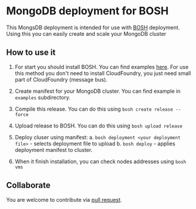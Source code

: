 # MongoDB deployment for BOSH

This MongsDB deployment is intended for use with
[BOSH](https://github.com/cloudfoundry/bosh) deployment. Using this
you can easily create and scale your MongoDB cluster

## How to use it

1. For start you should install BOSH. You can find examples
[here](http://docs.cloudfoundry.com/docs/running/deploying-cf/). For
use this method you don't need to install CloudFoundry, you just need
small part of CloudFoundry (message bus).

2. Create manifest for your MongoDB cluster. You can find example in
`examples` subdirectory.

3. Compile this release. You can do this using `bosh create release
--force`

4. Upload release to BOSH. You can do this using `bosh upload release`

5. Deploy cluser using manifest:
   a. `bosh deployment <your deployment file>` - selects deployment
   file to upload
   b. `bosh deploy` - applies deployment manifest to cluster.
6. When it finish installation, you can check nodes addresses using
`bosh vms`


## Collaborate

You are welcome to contribute via
[pull request](https://help.github.com/articles/using-pull-requests).
